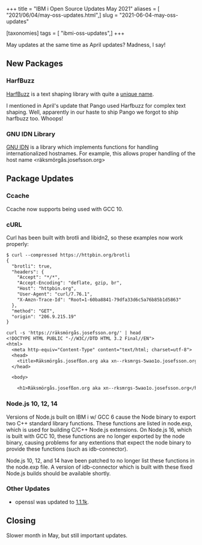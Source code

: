 +++
title = "IBM i Open Source Updates May 2021"
aliases = [ "2021/06/04/may-oss-updates.html",]
slug = "2021-06-04-may-oss-updates"

[taxonomies]
tags = [ "ibmi-oss-updates",]
+++

May updates at the same time as April updates? Madness, I say!

<!-- more -->

## New Packages

### HarfBuzz

[HarfBuzz](https://harfbuzz.github.io/) is a text shaping library with quite a [unique name](https://harfbuzz.github.io/why-is-it-called-harfbuzz.html).

I mentioned in April's update that Pango used Harfbuzz for complex text shaping. Well, apparently in our haste to ship Pango we forgot to ship harfbuzz too. Whoops!

### GNU IDN Library

[GNU IDN](https://www.gnu.org/software/libidn/) is a library which implements functions for handling internationalized hostnames. For example, this allows proper handling of the host name <räksmörgås.josefsson.org>

## Package Updates

### Ccache

Ccache now supports being used with GCC 10.

### cURL

Curl has been built with brotli and libidn2, so these examples now work properly:

```txt
$ curl --compressed https://httpbin.org/brotli 
{
  "brotli": true, 
  "headers": {
    "Accept": "*/*", 
    "Accept-Encoding": "deflate, gzip, br", 
    "Host": "httpbin.org", 
    "User-Agent": "curl/7.76.1", 
    "X-Amzn-Trace-Id": "Root=1-60ba8841-79dfa33d6c5a76b85b1d5863"
  }, 
  "method": "GET", 
  "origin": "206.9.215.19"
}

curl -s 'https://räksmörgås.josefsson.org/' | head
<!DOCTYPE HTML PUBLIC "-//W3C//DTD HTML 3.2 Final//EN">
<html>
  <meta http-equiv="Content-Type" content="text/html; charset=utf-8">
  <head>
    <title>Räksmörgås.josefßon.org aka xn--rksmrgs-5wao1o.josefsson.org</title>
  </head>

  <body>

    <h1>Räksmörgås.josefßon.org aka xn--rksmrgs-5wao1o.josefsson.org</h1>
```

### Node.js 10, 12, 14

Versions of Node.js built on IBM i w/ GCC 6 cause the Node binary to export two C++ standard library functions. These functions are listed in node.exp, which is used for building C/C++ Node.js extensions. On Node.js 16, which is built with GCC 10, these functions are no longer exported by the node binary, causing problems for any extentions that expect the node binary to provide these functions (such as idb-connector).

Node.js 10, 12, and 14 have been patched to no longer list these functions in the node.exp file. A version of idb-connector which is built with these fixed Node.js builds should be available shortly.

### Other Updates

- openssl was updated to [1.1.1k](https://www.openssl.org/news/changelog.html#openssl-111).

## Closing

Slower month in May, but still important updates.
